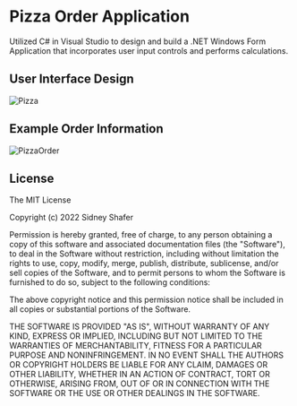 # Pizza Order Application
Utilized C# in Visual Studio to design and build a .NET Windows Form Application that incorporates user input controls and performs calculations.

## User Interface Design
![Pizza](https://github.com/sidneyshafer/pizza-order-app/assets/66838571/209cbee3-24da-454e-b5b0-29731b5c5d59)

## Example Order Information
![PizzaOrder](https://github.com/sidneyshafer/pizza-order-app/assets/66838571/04f93374-ef8e-4a19-bd44-270aee8d74ab)

## License
The MIT License

Copyright (c) 2022 Sidney Shafer

Permission is hereby granted, free of charge, to any person obtaining a copy of this software and associated documentation files (the "Software"), to deal in the Software without restriction, including without limitation the rights to use, copy, modify, merge, publish, distribute, sublicense, and/or sell copies of the Software, and to permit persons to whom the Software is furnished to do so, subject to the following conditions:

The above copyright notice and this permission notice shall be included in all copies or substantial portions of the Software.

THE SOFTWARE IS PROVIDED "AS IS", WITHOUT WARRANTY OF ANY KIND, EXPRESS OR IMPLIED, INCLUDING BUT NOT LIMITED TO THE WARRANTIES OF MERCHANTABILITY, FITNESS FOR A PARTICULAR PURPOSE AND NONINFRINGEMENT. IN NO EVENT SHALL THE AUTHORS OR COPYRIGHT HOLDERS BE LIABLE FOR ANY CLAIM, DAMAGES OR OTHER LIABILITY, WHETHER IN AN ACTION OF CONTRACT, TORT OR OTHERWISE, ARISING FROM, OUT OF OR IN CONNECTION WITH THE SOFTWARE OR THE USE OR OTHER DEALINGS IN THE SOFTWARE.
